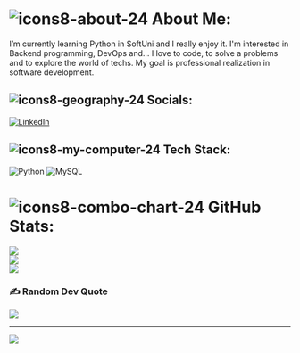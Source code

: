 # ![icons8-about-24](https://user-images.githubusercontent.com/104040753/199598086-fb96e0fa-3b44-47c3-b769-4dd30fbe0b14.png) About Me:
I’m currently learning Python in SoftUni and I really enjoy it. I'm interested in Backend programming, DevOps and... I love to code,  to solve a problems and to explore the world of techs. My goal is professional realization in software development.

## ![icons8-geography-24](https://user-images.githubusercontent.com/104040753/199596983-65ad0eea-1fe9-4d27-92f5-16e4716dc777.png) Socials:
[![LinkedIn](https://img.shields.io/badge/LinkedIn-%230077B5.svg?logo=linkedin&logoColor=white)](https://linkedin.com/in/kosta-kazakov-533a4529/) 

## ![icons8-my-computer-24](https://user-images.githubusercontent.com/104040753/199597439-ab696702-cee3-4c96-aa83-af6204bac131.png) Tech Stack:
![Python](https://img.shields.io/badge/python-3670A0?style=flat&logo=python&logoColor=ffdd54) ![MySQL](https://img.shields.io/badge/mysql-%2300f.svg?style=flat&logo=mysql&logoColor=white) 
# ![icons8-combo-chart-24](https://user-images.githubusercontent.com/104040753/199598814-78dff169-7641-456c-84be-87862aa2f485.png) GitHub Stats:
![](https://github-readme-stats.vercel.app/api?username=kostakazakoff&theme=dark&hide_border=false&include_all_commits=false&count_private=false&bg_color=00000000)<br/>
![](https://github-readme-streak-stats.herokuapp.com/?user=kostakazakoff&theme=dark&hide_border=false&bg_color=00000000)<br/>
![](https://github-readme-stats.vercel.app/api/top-langs/?username=kostakazakoff&theme=dark&hide_border=false&include_all_commits=false&count_private=false&layout=compact&bg_color=00000000)

### ✍️ Random Dev Quote
![](https://quotes-github-readme.vercel.app/api?type=horizontal&theme=dark)

---
[![](https://visitcount.itsvg.in/api?id=kostakazakoff&icon=0&color=0)](https://visitcount.itsvg.in)

<!-- Proudly created with GPRM ( https://gprm.itsvg.in ) -->
